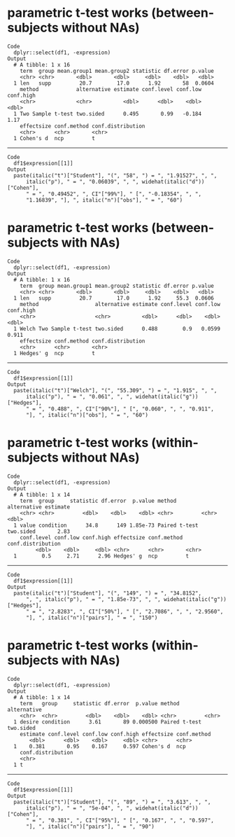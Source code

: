 # parametric t-test works (between-subjects without NAs)

    Code
      dplyr::select(df1, -expression)
    Output
      # A tibble: 1 x 16
        term  group mean.group1 mean.group2 statistic df.error p.value
        <chr> <chr>       <dbl>       <dbl>     <dbl>    <dbl>   <dbl>
      1 len   supp         20.7        17.0      1.92       58  0.0604
        method            alternative estimate conf.level conf.low conf.high
        <chr>             <chr>          <dbl>      <dbl>    <dbl>     <dbl>
      1 Two Sample t-test two.sided      0.495       0.99   -0.184      1.17
        effectsize conf.method conf.distribution
        <chr>      <chr>       <chr>            
      1 Cohen's d  ncp         t                

---

    Code
      df1$expression[[1]]
    Output
      paste(italic("t")["Student"], "(", "58", ") = ", "1.91527", ", ", 
          italic("p"), " = ", "0.06039", ", ", widehat(italic("d"))["Cohen"], 
          " = ", "0.49452", ", CI"["99%"], " [", "-0.18354", ", ", 
          "1.16839", "], ", italic("n")["obs"], " = ", "60")

# parametric t-test works (between-subjects with NAs)

    Code
      dplyr::select(df1, -expression)
    Output
      # A tibble: 1 x 16
        term  group mean.group1 mean.group2 statistic df.error p.value
        <chr> <chr>       <dbl>       <dbl>     <dbl>    <dbl>   <dbl>
      1 len   supp         20.7        17.0      1.92     55.3  0.0606
        method                  alternative estimate conf.level conf.low conf.high
        <chr>                   <chr>          <dbl>      <dbl>    <dbl>     <dbl>
      1 Welch Two Sample t-test two.sided      0.488        0.9   0.0599     0.911
        effectsize conf.method conf.distribution
        <chr>      <chr>       <chr>            
      1 Hedges' g  ncp         t                

---

    Code
      df1$expression[[1]]
    Output
      paste(italic("t")["Welch"], "(", "55.309", ") = ", "1.915", ", ", 
          italic("p"), " = ", "0.061", ", ", widehat(italic("g"))["Hedges"], 
          " = ", "0.488", ", CI"["90%"], " [", "0.060", ", ", "0.911", 
          "], ", italic("n")["obs"], " = ", "60")

# parametric t-test works (within-subjects without NAs)

    Code
      dplyr::select(df1, -expression)
    Output
      # A tibble: 1 x 14
        term  group     statistic df.error  p.value method        alternative estimate
        <chr> <chr>         <dbl>    <dbl>    <dbl> <chr>         <chr>          <dbl>
      1 value condition      34.8      149 1.85e-73 Paired t-test two.sided       2.83
        conf.level conf.low conf.high effectsize conf.method conf.distribution
             <dbl>    <dbl>     <dbl> <chr>      <chr>       <chr>            
      1        0.5     2.71      2.96 Hedges' g  ncp         t                

---

    Code
      df1$expression[[1]]
    Output
      paste(italic("t")["Student"], "(", "149", ") = ", "34.8152", 
          ", ", italic("p"), " = ", "1.85e-73", ", ", widehat(italic("g"))["Hedges"], 
          " = ", "2.8283", ", CI"["50%"], " [", "2.7086", ", ", "2.9560", 
          "], ", italic("n")["pairs"], " = ", "150")

# parametric t-test works (within-subjects with NAs)

    Code
      dplyr::select(df1, -expression)
    Output
      # A tibble: 1 x 14
        term   group     statistic df.error  p.value method        alternative
        <chr>  <chr>         <dbl>    <dbl>    <dbl> <chr>         <chr>      
      1 desire condition      3.61       89 0.000500 Paired t-test two.sided  
        estimate conf.level conf.low conf.high effectsize conf.method
           <dbl>      <dbl>    <dbl>     <dbl> <chr>      <chr>      
      1    0.381       0.95    0.167     0.597 Cohen's d  ncp        
        conf.distribution
        <chr>            
      1 t                

---

    Code
      df1$expression[[1]]
    Output
      paste(italic("t")["Student"], "(", "89", ") = ", "3.613", ", ", 
          italic("p"), " = ", "5e-04", ", ", widehat(italic("d"))["Cohen"], 
          " = ", "0.381", ", CI"["95%"], " [", "0.167", ", ", "0.597", 
          "], ", italic("n")["pairs"], " = ", "90")

